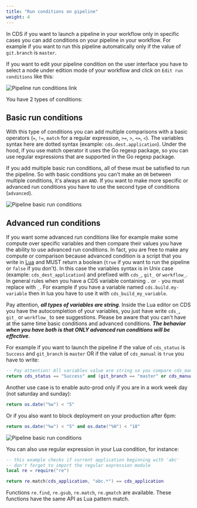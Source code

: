 ```yaml
---
title: "Run conditions on pipeline"
weight: 4
---
```


In CDS if you want to launch a pipeline in your workflow only in specific cases you can add conditions on your pipeline in your workflow. For example if you want to run this pipeline automatically only if the value of `git.branch` is `master`.

If you want to edit your pipeline condition on the user interface you have to select a node under edition mode of your workflow and click on `Edit run conditions` like this:

![Pipeline run conditions link](/images/workflow_pipeline_run_conditions_link.png)

You have 2 types of conditions:

## Basic run conditions

With this type of conditions you can add multiple comparisons with a basic operators (`=`, `!=`, `match` for a regular expression, `>=`, `>`, `<=`, `<`). The variables syntax here are dotted syntax (example: `cds.dest.application`). Under the hood, if you use match operator it uses the Go regexp package, so you can use regular expressions that are supported in the Go regexp package.

If you add multiple basic run conditions, all of these must be satisfied to run the pipeline. So with basic conditions you can't make an `OR` between multiple conditions, it's always an `AND`. If you want to make more specific or advanced run conditions you have to use the second type of conditions (`advanced`).

![Pipeline basic run conditions](/images/workflow_pipeline_run_conditions_basic.png)

## Advanced run conditions

If you want some advanced run conditions like for example make some compute over specific variables and then compare their values you have the ability to use advanced run conditions. In fact, you are free to make any compute or comparison because advanced condition is a script that you write in [Lua](http://www.lua.org/) and MUST return a boolean (`true` if you want to run the pipeline or `false` if you don't). In this case the variables syntax is in Unix case (example: `cds_dest_application`) and prefixed with `cds_`, `git_` or `workflow_`. In general rules when you have a CDS variable containing `.` or `-` you must replace with `_`. For example if you have a variable named `cds.build.my-variable` then in lua you have to use it with `cds_build_my_variable`.

Pay attention, ***all types of variables are string***. Inside the Lua editor on CDS you have the autocompletion of your variables, you just have write `cds_`, `git_` or `workflow_` to see suggestions. Please be aware that you can't have at the same time basic conditions and advanced conditions. ***The behavior when you have both is that ONLY advanced run conditions will be effective***.

For example if you want to launch the pipeline if the value of `cds_status` is `Success` and `git_branch` is `master` OR if the value of `cds_manual` is `true` you have to write:

```lua
-- Pay attention! All variables value are string so you compare cds_manual with the string "true" and not true
return cds_status == "Success" and (git_branch == "master" or cds_manual == "true")
```

Another use case is to enable auto-prod only if you are in a work week day (not saturday and sunday):
```lua
return os.date("%w") < "5"
```

Or if you also want to block deployment on your production after 6pm:
```lua
return os.date("%w") < "5" and os.date("%H") < "18"
```

![Pipeline basic run conditions](/images/workflow_pipeline_run_conditions_advanced.png)

You can also use regular expression in your Lua condition, for instance:
```lua
-- this example checks if current application beginning with 'abc'
-- don't forget to import the regular expression module
local re = require("re")

return re.match(cds_application, "abc.*") == cds_application
```

Functions `re.find`, `re.gsub`, `re.match`, `re.gmatch` are available. These functions have the same API as Lua pattern match.
